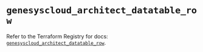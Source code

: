 # `genesyscloud_architect_datatable_row`

Refer to the Terraform Registry for docs: [`genesyscloud_architect_datatable_row`](https://registry.terraform.io/providers/mypurecloud/genesyscloud/1.70.0/docs/resources/architect_datatable_row).
